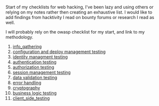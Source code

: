 Start of my checklists for web hacking, I've been lazy and using others or relying on my notes rather then creating an exhaustive list. I would like to add findings from hacktivity I read on bounty forums or research I read as well. 

I will probably rely on the owasp checklist for my start, and link to my methodology. 

1. [info_gathering](info_gathering.md)
2. [configuration and deploy management testing](configuration_and_deploy_management_testing)
3. [identity managment testing](identity_management_testing)
4. [authentication testing](authentication_testing)
5. [authorization testing](authorization_testing)
6. [session management testing](session_management_testing)
7. [data validation testing](data_validation_testing)
8. [error handling](error_handling)
9. [cryptography](cryptography)
10. [business logic testing](business_logic_testing)
11. [client_side_testing](/checklists/client_side_testing)
